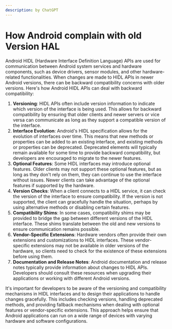 ```yaml
---
description: by ChatGPT
---
```


# How Android complain with old Version HAL

Android HIDL (Hardware Interface Definition Language) APIs are used for communication between Android system services and hardware components, such as device drivers, sensor modules, and other hardware-related functionalities. When changes are made to HIDL APIs in newer Android versions, there can be backward compatibility concerns with older versions. Here's how Android HIDL APIs can deal with backward compatibility:

1. **Versioning**: HIDL APIs often include version information to indicate which version of the interface is being used. This allows for backward compatibility by ensuring that older clients and newer servers or vice versa can communicate as long as they support a compatible version of the interface.
2. **Interface Evolution**: Android's HIDL specification allows for the evolution of interfaces over time. This means that new methods or properties can be added to an existing interface, and existing methods or properties can be deprecated. Deprecated elements will typically remain available for some time to provide backward compatibility, but developers are encouraged to migrate to the newer features.
3. **Optional Features**: Some HIDL interfaces may introduce optional features. Older clients may not support these optional features, but as long as they don't rely on them, they can continue to use the interface without issues. Newer clients can take advantage of the optional features if supported by the hardware.
4. **Version Checks**: When a client connects to a HIDL service, it can check the version of the interface to ensure compatibility. If the version is not supported, the client can gracefully handle the situation, perhaps by using alternative methods or disabling certain features.
5. **Compatibility Shims**: In some cases, compatibility shims may be provided to bridge the gap between different versions of the HIDL interface. These shims translate between the old and new versions to ensure communication remains possible.
6. **Vendor-Specific Extensions**: Hardware vendors often provide their own extensions and customizations to HIDL interfaces. These vendor-specific extensions may not be available in older versions of the hardware, so clients need to check for the existence of these extensions before using them.
7. **Documentation and Release Notes**: Android documentation and release notes typically provide information about changes to HIDL APIs. Developers should consult these resources when upgrading their applications or working with different Android versions.

It's important for developers to be aware of the versioning and compatibility mechanisms in HIDL interfaces and to design their applications to handle changes gracefully. This includes checking versions, handling deprecated methods, and providing fallback mechanisms when dealing with optional features or vendor-specific extensions. This approach helps ensure that Android applications can run on a wide range of devices with varying hardware and software configurations.

